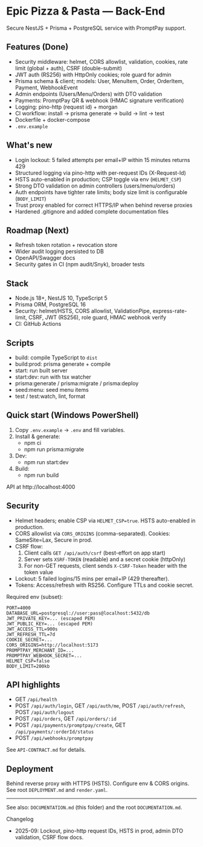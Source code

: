 # Epic Pizza & Pasta — Back-End

Secure NestJS + Prisma + PostgreSQL service with PromptPay support.

## Features (Done)
- Security middleware: helmet, CORS allowlist, validation, cookies, rate limit (global + auth), CSRF (double-submit)
- JWT auth (RS256) with HttpOnly cookies; role guard for admin
- Prisma schema & client; models: User, MenuItem, Order, OrderItem, Payment, WebhookEvent
- Admin endpoints (Users/Menu/Orders) with DTO validation
- Payments: PromptPay QR & webhook (HMAC signature verification)
- Logging: pino-http (request id) + morgan
- CI workflow: install → prisma generate → build → lint → test
- Dockerfile + docker-compose
- `.env.example`

## What's new
- Login lockout: 5 failed attempts per email+IP within 15 minutes returns 429
- Structured logging via pino-http with per-request IDs (X-Request-Id)
- HSTS auto-enabled in production; CSP toggle via env (`HELMET_CSP`)
- Strong DTO validation on admin controllers (users/menu/orders)
- Auth endpoints have tighter rate limits; body size limit is configurable (`BODY_LIMIT`)
- Trust proxy enabled for correct HTTPS/IP when behind reverse proxies
- Hardened .gitignore and added complete documentation files

## Roadmap (Next)
- Refresh token rotation + revocation store
- Wider audit logging persisted to DB
- OpenAPI/Swagger docs
- Security gates in CI (npm audit/Snyk), broader tests

## Stack
- Node.js 18+, NestJS 10, TypeScript 5
- Prisma ORM, PostgreSQL 16
- Security: helmet/HSTS, CORS allowlist, ValidationPipe, express-rate-limit, CSRF, JWT (RS256), role guard, HMAC webhook verify
- CI: GitHub Actions

## Scripts
- build: compile TypeScript to `dist`
- build:prod: prisma generate + compile
- start: run built server
- start:dev: run with tsx watcher
- prisma:generate / prisma:migrate / prisma:deploy
- seed:menu: seed menu items
- test / test:watch, lint, format

## Quick start (Windows PowerShell)
1) Copy `.env.example` → `.env` and fill variables.
2) Install & generate:
   - npm ci
   - npm run prisma:migrate
3) Dev:
   - npm run start:dev
4) Build:
   - npm run build

API at http://localhost:4000

## Security
- Helmet headers; enable CSP via `HELMET_CSP=true`. HSTS auto-enabled in production.
- CORS allowlist via `CORS_ORIGINS` (comma-separated). Cookies: SameSite=Lax, Secure in prod.
- CSRF flow:
  1) Client calls `GET /api/auth/csrf` (best-effort on app start)
  2) Server sets `XSRF-TOKEN` (readable) and a secret cookie (httpOnly)
  3) For non-GET requests, client sends `X-CSRF-Token` header with the token value
- Lockout: 5 failed logins/15 mins per email+IP (429 thereafter).
- Tokens: Access/refresh with RS256. Configure TTLs and cookie secret.

Required env (subset):

```
PORT=4000
DATABASE_URL=postgresql://user:pass@localhost:5432/db
JWT_PRIVATE_KEY=... (escaped PEM) 
JWT_PUBLIC_KEY=... (escaped PEM)
JWT_ACCESS_TTL=900s
JWT_REFRESH_TTL=7d
COOKIE_SECRET=...
CORS_ORIGINS=http://localhost:5173
PROMPTPAY_MERCHANT_ID=...
PROMPTPAY_WEBHOOK_SECRET=...
HELMET_CSP=false
BODY_LIMIT=200kb
```

## API highlights
- GET `/api/health`
- POST `/api/auth/login`, GET `/api/auth/me`, POST `/api/auth/refresh`, POST `/api/auth/logout`
- POST `/api/orders`, GET `/api/orders/:id`
- POST `/api/payments/promptpay/create`, GET `/api/payments/:orderId/status`
- POST `/api/webhooks/promptpay`

See `API-CONTRACT.md` for details.

## Deployment
Behind reverse proxy with HTTPS (HSTS). Configure env & CORS origins. See root `DEPLOYMENT.md` and `render.yaml`.

---
See also: `DOCUMENTATION.md` (this folder) and the root `DOCUMENTATION.md`.

Changelog
- 2025-09: Lockout, pino-http request IDs, HSTS in prod, admin DTO validation, CSRF flow docs.
